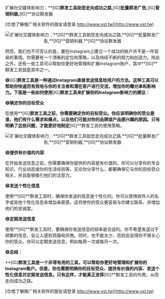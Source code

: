 扩展社交媒体影响力：**[IG]**群发工具助您走向成功之路,**[IG]**批量群发广告,**[IG]**营销利器,**[IG]**协议群发器

[😍想了解推广相关软件的朋友请登录 http://www.vst.tw](http://www.vst.tw)

 <center><img src="https://vst.tw/MP4/tuiguang/png/7.png" alt="扩展社交媒体影响力：**[IG]**群发工具助您走向成功之路,**[IG]**批量群发广告,**[IG]**营销利器,**[IG]**协议群发器"></center>

然而，我们也不可否认的是，要在Instagram上建立一个成功的账户并不是一件容易的事情。你需要有一个清晰的定位和策略，以及持续不断的努力和创造力。除此之外，还有一些工具可以帮助你更好地管理和扩展Instagram账户，其中**[IG]**群发工具就是其中之一。

**😄**[IG]**群发工具是一种通过Instagram直接发送信息给用户的方法。这种工具可以帮助你快速而有效地与你的关注者和潜在客户进行交流，增加你的曝光率和影响力。下面是一些如何使用**[IG]**群发工具来扩展你的Instagram影响力的建议：**

**😄确定你的目标受众**

在使用**[IG]**群发工具之前，你需要确定你的目标受众。你应该明确你的受众是谁，他们有什么需求和痛点，以及他们可能对你的品牌或产品感兴趣的原因。只有明确了这些问题，才能更好地制定**[IG]**群发工具的使用策略。

 <center><img src="https://vst.tw/MP4/tuiguang/png/5.png" alt="扩展社交媒体影响力：**[IG]**群发工具助您走向成功之路,**[IG]**批量群发广告,**[IG]**营销利器,**[IG]**协议群发器"></center>

**😄提供有价值的内容**

在开始发送信息之前，你需要确保你提供的内容是有价值的。你可以分享你的专业知识、行业动态或你的生活经验等。无论你分享什么，都要确保它与你的目标受众相关，并且能够吸引他们的注意力。

**😄发送个性化信息**

使用**[IG]**群发工具时，确保你发送的信息是个性化的。你可以使用收件人的名字或其他个性化信息来增加亲密感。这将使你的受众更容易与你建立联系，并增加他们的忠诚度。

**😄定期发送信息**

使用**[IG]**群发工具时，要确保你发送信息的频率是合适的。你不希望发送过于频繁的信息，会让人感到烦躁和厌倦。同时，也不能太少，否则会显得你不够关心你的受众。你可以定期发送信息，例如每周一次或每月一次。

**😄总结：**

**[IG]**群发工具是一个非常有用的工具，可以帮助你更好地管理和扩展你的Instagram账户。但是，你也需要明确你的目标受众、提供有价值的内容、发送个性化信息并定期发送信息。只有这样，才能真正发挥**[IG]**群发工具的作用，从而走向成功之路。

[😍想了解推广相关软件的朋友请登录 http://www.vst.tw](http://www.vst.tw)



